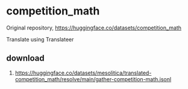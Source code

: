 # competition_math

Original repository, https://huggingface.co/datasets/competition_math

Translate using Translateer

## download

1. https://huggingface.co/datasets/mesolitica/translated-competition_math/resolve/main/gather-competition-math.jsonl
